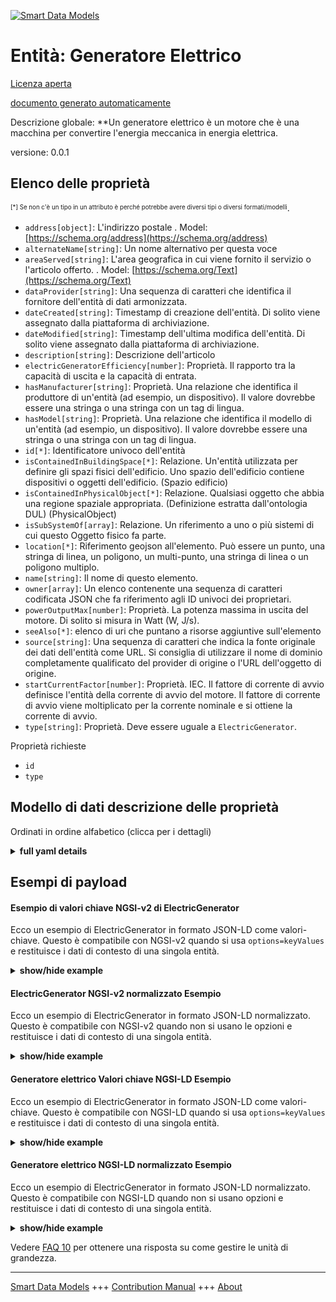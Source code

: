 <!-- 10-Header -->  
[![Smart Data Models](https://smartdatamodels.org/wp-content/uploads/2022/01/SmartDataModels_logo.png "Logo")](https://smartdatamodels.org)  
Entità: Generatore Elettrico  
============================<!-- /10-Header -->  
<!-- 15-License -->  
[Licenza aperta](https://github.com/smart-data-models//dataModel.S4BLDG/blob/master/ElectricGenerator/LICENSE.md)  
[documento generato automaticamente](https://docs.google.com/presentation/d/e/2PACX-1vTs-Ng5dIAwkg91oTTUdt8ua7woBXhPnwavZ0FxgR8BsAI_Ek3C5q97Nd94HS8KhP-r_quD4H0fgyt3/pub?start=false&loop=false&delayms=3000#slide=id.gb715ace035_0_60)  
<!-- /15-License -->  
<!-- 20-Description -->  
Descrizione globale: **Un generatore elettrico è un motore che è una macchina per convertire l'energia meccanica in energia elettrica.  
versione: 0.0.1  
<!-- /20-Description -->  
<!-- 30-PropertiesList -->  

## Elenco delle proprietà  

<sup><sub>[*] Se non c'è un tipo in un attributo è perché potrebbe avere diversi tipi o diversi formati/modelli</sub></sup>.  
- `address[object]`: L'indirizzo postale  . Model: [https://schema.org/address](https://schema.org/address)- `alternateName[string]`: Un nome alternativo per questa voce  - `areaServed[string]`: L'area geografica in cui viene fornito il servizio o l'articolo offerto.  . Model: [https://schema.org/Text](https://schema.org/Text)- `dataProvider[string]`: Una sequenza di caratteri che identifica il fornitore dell'entità di dati armonizzata.  - `dateCreated[string]`: Timestamp di creazione dell'entità. Di solito viene assegnato dalla piattaforma di archiviazione.  - `dateModified[string]`: Timestamp dell'ultima modifica dell'entità. Di solito viene assegnato dalla piattaforma di archiviazione.  - `description[string]`: Descrizione dell'articolo  - `electricGeneratorEfficiency[number]`: Proprietà. Il rapporto tra la capacità di uscita e la capacità di entrata.  - `hasManufacturer[string]`: Proprietà. Una relazione che identifica il produttore di un'entità (ad esempio, un dispositivo). Il valore dovrebbe essere una stringa o una stringa con un tag di lingua.  - `hasModel[string]`: Proprietà. Una relazione che identifica il modello di un'entità (ad esempio, un dispositivo). Il valore dovrebbe essere una stringa o una stringa con un tag di lingua.  - `id[*]`: Identificatore univoco dell'entità  - `isContainedInBuildingSpace[*]`: Relazione. Un'entità utilizzata per definire gli spazi fisici dell'edificio. Uno spazio dell'edificio contiene dispositivi o oggetti dell'edificio. (Spazio edificio)  - `isContainedInPhysicalObject[*]`: Relazione. Qualsiasi oggetto che abbia una regione spaziale appropriata.  (Definizione estratta dall'ontologia DUL) (PhysicalObject)  - `isSubSystemOf[array]`: Relazione. Un riferimento a uno o più sistemi di cui questo Oggetto fisico fa parte.  - `location[*]`: Riferimento geojson all'elemento. Può essere un punto, una stringa di linea, un poligono, un multi-punto, una stringa di linea o un poligono multiplo.  - `name[string]`: Il nome di questo elemento.  - `owner[array]`: Un elenco contenente una sequenza di caratteri codificata JSON che fa riferimento agli ID univoci dei proprietari.  - `powerOutputMax[number]`: Proprietà. La potenza massima in uscita del motore. Di solito si misura in Watt (W, J/s).  - `seeAlso[*]`: elenco di uri che puntano a risorse aggiuntive sull'elemento  - `source[string]`: Una sequenza di caratteri che indica la fonte originale dei dati dell'entità come URL. Si consiglia di utilizzare il nome di dominio completamente qualificato del provider di origine o l'URL dell'oggetto di origine.  - `startCurrentFactor[number]`: Proprietà. IEC. Il fattore di corrente di avvio definisce l'entità della corrente di avvio del motore. Il fattore di corrente di avvio viene moltiplicato per la corrente nominale e si ottiene la corrente di avvio.  - `type[string]`: Proprietà. Deve essere uguale a `ElectricGenerator`.  <!-- /30-PropertiesList -->  
<!-- 35-RequiredProperties -->  
Proprietà richieste  
- `id`  - `type`  <!-- /35-RequiredProperties -->  
<!-- 40-RequiredProperties -->  
<!-- /40-RequiredProperties -->  
<!-- 50-DataModelHeader -->  
## Modello di dati descrizione delle proprietà  
Ordinati in ordine alfabetico (clicca per i dettagli)  
<!-- /50-DataModelHeader -->  
<!-- 60-ModelYaml -->  
<details><summary><strong>full yaml details</strong></summary>    
```yaml  
ElectricGenerator:    
  description: An electric generator is an engine that is a machine for converting mechanical energy into electrical energy.    
  properties:    
    address:    
      description: The mailing address    
      properties:    
        addressCountry:    
          description: 'Property. The country. For example, Spain. Model:''https://schema.org/addressCountry'''    
          type: string    
        addressLocality:    
          description: 'Property. The locality in which the street address is, and which is in the region. Model:''https://schema.org/addressLocality'''    
          type: string    
        addressRegion:    
          description: 'Property. The region in which the locality is, and which is in the country. Model:''https://schema.org/addressRegion'''    
          type: string    
        district:    
          description: 'A district is a type of administrative division that, in some countries, is managed by the local government.'    
          type: string    
        postOfficeBoxNumber:    
          description: 'Property. The post office box number for PO box addresses. For example, 03578. Model:''https://schema.org/postOfficeBoxNumber'''    
          type: string    
        postalCode:    
          description: 'Property. The postal code. For example, 24004. Model:''https://schema.org/https://schema.org/postalCode'''    
          type: string    
        streetAddress:    
          description: 'Property. The street address. Model:''https://schema.org/streetAddress'''    
          type: string    
        streetNr:    
          description: Number identifying a specific property on a public street.    
          type: string    
      type: object    
      x-ngsi:    
        model: https://schema.org/address    
        type: Property    
    alternateName:    
      description: An alternative name for this item    
      type: string    
      x-ngsi:    
        type: Property    
    areaServed:    
      description: The geographic area where a service or offered item is provided    
      type: string    
      x-ngsi:    
        model: https://schema.org/Text    
        type: Property    
    dataProvider:    
      description: A sequence of characters identifying the provider of the harmonised data entity.    
      type: string    
      x-ngsi:    
        type: Property    
    dateCreated:    
      description: Entity creation timestamp. This will usually be allocated by the storage platform.    
      format: date-time    
      type: string    
      x-ngsi:    
        type: Property    
    dateModified:    
      description: Timestamp of the last modification of the entity. This will usually be allocated by the storage platform.    
      format: date-time    
      type: string    
      x-ngsi:    
        type: Property    
    description:    
      description: A description of this item    
      type: string    
      x-ngsi:    
        type: Property    
    electricGeneratorEfficiency:    
      description: Property. The ratio of output capacity to intake capacity.    
      type: number    
      x-ngsi:    
        type: Property    
    hasManufacturer:    
      description: 'Property. A relationship identifying the manufacturer of an entity (e.g., device). The value is expected to be a string or a string with language tag.'    
      type: string    
      x-ngsi:    
        type: Property    
    hasModel:    
      description: 'Property. A relationship identifying the model of an entity (e.g., device). The value is expected to be a string or a string with language tag.'    
      type: string    
      x-ngsi:    
        type: Property    
    id:    
      anyOf: &electricgenerator_-_properties_-_iscontainedinbuildingspace_-_anyof    
        - description: Property. Identifier format of any NGSI entity    
          maxLength: 256    
          minLength: 1    
          pattern: ^[\w\-\.\{\}\$\+\*\[\]`|~^@!,:\\]+$    
          type: string    
        - description: Property. Identifier format of any NGSI entity    
          format: uri    
          type: string    
      description: Unique identifier of the entity    
      x-ngsi:    
        type: Property    
    isContainedInBuildingSpace:    
      anyOf: *electricgenerator_-_properties_-_iscontainedinbuildingspace_-_anyof    
      description: Relationship. An entity used to define the physical spaces of the building. A building space contains devices or building objects. (BuildingSpace)    
      x-ngsi:    
        type: Property    
    isContainedInPhysicalObject:    
      anyOf: *electricgenerator_-_properties_-_iscontainedinbuildingspace_-_anyof    
      description: Relationship. Any Object that has a proper space region.  (Definition extracted from DUL ontology) (PhysicalObject)    
      x-ngsi:    
        type: Property    
    isSubSystemOf:    
      description: Relationship. A reference to a system(s) that this Physical Object is part of.    
      items:    
        anyOf: *electricgenerator_-_properties_-_iscontainedinbuildingspace_-_anyof    
        description: Property. Unique identifier of the entity    
      type: array    
      x-ngsi:    
        type: Relationship    
    location:    
      description: 'Geojson reference to the item. It can be Point, LineString, Polygon, MultiPoint, MultiLineString or MultiPolygon'    
      oneOf:    
        - description: GeoProperty. Geojson reference to the item. Point    
          properties:    
            bbox:    
              items:    
                type: number    
              minItems: 4    
              type: array    
            coordinates:    
              items:    
                type: number    
              minItems: 2    
              type: array    
            type:    
              enum:    
                - Point    
              type: string    
          required:    
            - type    
            - coordinates    
          title: GeoJSON Point    
          type: object    
        - description: GeoProperty. Geojson reference to the item. LineString    
          properties:    
            bbox:    
              items:    
                type: number    
              minItems: 4    
              type: array    
            coordinates:    
              items:    
                items:    
                  type: number    
                minItems: 2    
                type: array    
              minItems: 2    
              type: array    
            type:    
              enum:    
                - LineString    
              type: string    
          required:    
            - type    
            - coordinates    
          title: GeoJSON LineString    
          type: object    
        - description: GeoProperty. Geojson reference to the item. Polygon    
          properties:    
            bbox:    
              items:    
                type: number    
              minItems: 4    
              type: array    
            coordinates:    
              items:    
                items:    
                  items:    
                    type: number    
                  minItems: 2    
                  type: array    
                minItems: 4    
                type: array    
              type: array    
            type:    
              enum:    
                - Polygon    
              type: string    
          required:    
            - type    
            - coordinates    
          title: GeoJSON Polygon    
          type: object    
        - description: GeoProperty. Geojson reference to the item. MultiPoint    
          properties:    
            bbox:    
              items:    
                type: number    
              minItems: 4    
              type: array    
            coordinates:    
              items:    
                items:    
                  type: number    
                minItems: 2    
                type: array    
              type: array    
            type:    
              enum:    
                - MultiPoint    
              type: string    
          required:    
            - type    
            - coordinates    
          title: GeoJSON MultiPoint    
          type: object    
        - description: GeoProperty. Geojson reference to the item. MultiLineString    
          properties:    
            bbox:    
              items:    
                type: number    
              minItems: 4    
              type: array    
            coordinates:    
              items:    
                items:    
                  items:    
                    type: number    
                  minItems: 2    
                  type: array    
                minItems: 2    
                type: array    
              type: array    
            type:    
              enum:    
                - MultiLineString    
              type: string    
          required:    
            - type    
            - coordinates    
          title: GeoJSON MultiLineString    
          type: object    
        - description: GeoProperty. Geojson reference to the item. MultiLineString    
          properties:    
            bbox:    
              items:    
                type: number    
              minItems: 4    
              type: array    
            coordinates:    
              items:    
                items:    
                  items:    
                    items:    
                      type: number    
                    minItems: 2    
                    type: array    
                  minItems: 4    
                  type: array    
                type: array    
              type: array    
            type:    
              enum:    
                - MultiPolygon    
              type: string    
          required:    
            - type    
            - coordinates    
          title: GeoJSON MultiPolygon    
          type: object    
      x-ngsi:    
        type: GeoProperty    
    name:    
      description: The name of this item.    
      type: string    
      x-ngsi:    
        type: Property    
    owner:    
      description: A List containing a JSON encoded sequence of characters referencing the unique Ids of the owner(s)    
      items:    
        anyOf: *electricgenerator_-_properties_-_iscontainedinbuildingspace_-_anyof    
        description: Property. Unique identifier of the entity    
      type: array    
      x-ngsi:    
        type: Property    
    powerOutputMax:    
      description: 'Property. The maximum output power rating of the engine. Usually measured in Watts (W, J/s).'    
      type: number    
      x-ngsi:    
        type: Property    
    seeAlso:    
      description: list of uri pointing to additional resources about the item    
      oneOf:    
        - items:    
            format: uri    
            type: string    
          minItems: 1    
          type: array    
        - format: uri    
          type: string    
      x-ngsi:    
        type: Property    
    source:    
      description: 'A sequence of characters giving the original source of the entity data as a URL. Recommended to be the fully qualified domain name of the source provider, or the URL to the source object.'    
      type: string    
      x-ngsi:    
        type: Property    
    startCurrentFactor:    
      description: Property. IEC. Start current factor defines how large the peek starting current will become on the engine. StartCurrentFactor is multiplied to NominalCurrent and we get the start current.    
      type: number    
      x-ngsi:    
        type: Property    
    type:    
      description: Property. It must be equal to `ElectricGenerator`.    
      enum:    
        - ElectricGenerator    
      type: string    
      x-ngsi:    
        type: Property    
  required:    
    - id    
    - type    
  type: object    
  x-derived-from: "https://saref.etsi.org/saref4bldg/v1.1.2/#s4bldg:ElectricGenerator"    
  x-disclaimer: 'Redistribution and use in source and binary forms, with or without modification, are permitted  provided that the license conditions are met. Copyleft (c) 2022 Contributors to Smart Data Models Program'    
  x-license-url: https://github.com/smart-data-models/dataModel.S4BLDG/blob/master/ElectricGenerator/LICENSE.md    
  x-model-schema: https://smart-data-models.github.com/dataModel.SAREF4BLDG/ElectricGenerator/schema.json    
  x-model-tags: SAREF ElectricGenerator    
  x-version: 0.0.1    
```  
</details>    
<!-- /60-ModelYaml -->  
<!-- 70-MiddleNotes -->  
<!-- /70-MiddleNotes -->  
<!-- 80-Examples -->  
## Esempi di payload  
#### Esempio di valori chiave NGSI-v2 di ElectricGenerator  
Ecco un esempio di ElectricGenerator in formato JSON-LD come valori-chiave. Questo è compatibile con NGSI-v2 quando si usa `options=keyValues` e restituisce i dati di contesto di una singola entità.  
<details><summary><strong>show/hide example</strong></summary>    
```json  
{  
  "id": "urn:ngsi-ld:ElectricGenerator:544312b1-cba5-41a7-91d3-01a80a845a3f",  
  "type": "ElectricGenerator",  
  "electricGeneratorEfficiency": 0.1422180140007665,  
  "powerOutputMax": 0.9527461650607942,  
  "startCurrentFactor": 0.1882397411007527,  
  "isContainedInBuildingSpace": "urn:ngsi-ld:BuildingSpace:83f3202e-6ade-4865-8b18-97a89c83039b",  
  "isContainedInPhysicalObject": "urn:ngsi-ld:PhysicalObject:a864b8bd-fbb6-405c-8fe3-3f9216da550e",  
  "isSubSystemOf": [  
    "urn:ngsi-ld:System:a8d2e787-8753-475d-bb9e-b00178b72666",  
    "urn:ngsi-ld:System:492633e0-d09d-4bbd-8e27-6cffd4a15812",  
    "urn:ngsi-ld:System:0532ed14-155c-4cec-abde-6c3a6b76d38d"  
  ],  
  "hasManufacturer": "ElectricGenerator Company Inc.",  
  "hasModel": "ElectricGenerator 0.1.2",  
  "dateCreated": "2023-01-26T02:26:35Z",  
  "dateModified": "2023-01-25T19:17:56Z",  
  "source": "Import",  
  "name": "ElectricGenerator",  
  "alternateName": "ElectricGenerator type 2",  
  "description": "ElectricGenerator of limited ElectricGenerator types",  
  "dataProvider": "IFC file"  
}  
```  
</details>  
#### ElectricGenerator NGSI-v2 normalizzato Esempio  
Ecco un esempio di ElectricGenerator in formato JSON-LD normalizzato. Questo è compatibile con NGSI-v2 quando non si usano le opzioni e restituisce i dati di contesto di una singola entità.  
<details><summary><strong>show/hide example</strong></summary>    
```json  
{  
  "id": "urn:ngsi-ld:ElectricGenerator:df5482f2-2064-41b6-a02c-161a40308684",  
  "type": "ElectricGenerator",  
  "electricGeneratorEfficiency": {  
    "type": "Measurement",  
    "value":  0.7817008930557607  
    }  
  },  
  "powerOutputMax": {  
    "type": "Measurement",  
    "value": {  
      "unitCode": "J/s",  
      "observedAt": "2023-01-25T15:08:28Z",  
      "value": 0.31633906719735727  
    }  
  },  
  "startCurrentFactor": {  
    "type": "Measurement",  
    "value": {  
      "unitCode": "NA",  
      "observedAt": "2023-01-25T17:36:06Z",  
      "value": 0.08027164488059058  
    }  
  },  
  "isContainedInBuildingSpace": {  
    "type": "URI",  
    "value": "urn:ngsi-ld:BuildingSpace:8ee7d12a-279b-441b-bfe1-63af7f5ae31c"  
  },  
  "isContainedInPhysicalObject": {  
    "type": "URI",  
    "value": "urn:ngsi-ld:PhysicalObject:d49eeb87-a925-46eb-aa1f-6f87bf4a73fb"  
  },  
  "isSubSystemOf": {  
    "type": "array",  
    "value": [  
      {  
        "type": "URI",  
        "value": "urn:ngsi-ld:System:fd638070-ab04-46c2-9e01-ea8a7c2f1676"  
      },  
      {  
        "type": "URI",  
        "value": "urn:ngsi-ld:System:dcd1c3ca-8309-4e52-bc04-430656f0717d"  
      },  
      {  
        "type": "URI",  
        "value": "urn:ngsi-ld:System:95b25770-5b81-427b-b0aa-88d4d13dadb0"  
      }  
    ]  
  },  
  "hasManufacturer": {  
    "type": "Text",  
    "value": "ElectricGenerator Company Inc."  
  },  
  "hasModel": {  
    "type": "Text",  
    "value": "ElectricGenerator 0.1.2"  
  },  
  "dateCreated": {  
    "type": "DateTime",  
    "value": "2023-01-26T08:21:45.4378512+01:00"  
  },  
  "dateModified": {  
    "type": "DateTime",  
    "value": "2023-01-26T00:42:24.4656886+01:00"  
  },  
  "source": {  
    "type": "Text",  
    "value": "Import"  
  },  
  "name": {  
    "type": "Text",  
    "value": "ElectricGenerator"  
  },  
  "alternateName": {  
    "type": "Text",  
    "value": "ElectricGenerator type 2"  
  },  
  "description": {  
    "type": "Text",  
    "value": "ElectricGenerator of limited ElectricGenerator types"  
  },  
  "dataProvider": {  
    "type": "Text",  
    "value": "IFC file"  
  }  
}  
```  
</details>  
#### Generatore elettrico Valori chiave NGSI-LD Esempio  
Ecco un esempio di ElectricGenerator in formato JSON-LD come valori-chiave. Questo è compatibile con NGSI-LD quando si usa `options=keyValues` e restituisce i dati di contesto di una singola entità.  
<details><summary><strong>show/hide example</strong></summary>    
```json  
{  
  "id": "urn:ngsi-ld:ElectricGenerator:544312b1-cba5-41a7-91d3-01a80a845a3f",  
  "type": "ElectricGenerator",  
  "electricGeneratorEfficiency": 0.1422180140007665,  
  "powerOutputMax": 0.9527461650607942,  
  "startCurrentFactor": 0.1882397411007527,  
  "isContainedInBuildingSpace": "urn:ngsi-ld:BuildingSpace:83f3202e-6ade-4865-8b18-97a89c83039b",  
  "isContainedInPhysicalObject": "urn:ngsi-ld:PhysicalObject:a864b8bd-fbb6-405c-8fe3-3f9216da550e",  
  "isSubSystemOf": [  
    "urn:ngsi-ld:System:a8d2e787-8753-475d-bb9e-b00178b72666",  
    "urn:ngsi-ld:System:492633e0-d09d-4bbd-8e27-6cffd4a15812",  
    "urn:ngsi-ld:System:0532ed14-155c-4cec-abde-6c3a6b76d38d"  
  ],  
  "hasManufacturer": "ElectricGenerator Company Inc.",  
  "hasModel": "ElectricGenerator 0.1.2",  
  "dateCreated": "2023-01-26T02:26:35Z",  
  "dateModified": "2023-01-25T19:17:56Z",  
  "source": "Import",  
  "name": "ElectricGenerator",  
  "alternateName": "ElectricGenerator type 2",  
  "description": "ElectricGenerator of limited ElectricGenerator types",  
  "dataProvider": "IFC file",  
  "@context": [  
    "https://raw.githubusercontent.com/smart-data-models/dataModel.S4BLDG/master/context.jsonld",  
    "https://uri.etsi.org/ngsi-ld/v1/ngsi-ld-core-context.jsonld"  
  ]  
}  
```  
</details>  
#### Generatore elettrico NGSI-LD normalizzato Esempio  
Ecco un esempio di ElectricGenerator in formato JSON-LD normalizzato. Questo è compatibile con NGSI-LD quando non si usano opzioni e restituisce i dati di contesto di una singola entità.  
<details><summary><strong>show/hide example</strong></summary>    
```json  
{  
  "id": "urn:ngsi-ld:ElectricGenerator:88a7d90c-e7c4-4992-8208-3f609cfcc5b7",  
  "type": "ElectricGenerator",  
  "electricGeneratorEfficiency": {  
    "type": "Property",  
    "unitCode": "NA",  
    "observedAt": "2023-01-26T02:32:40Z",  
    "value": 0.4869974917102381  
  },  
  "powerOutputMax": {  
    "type": "Property",  
    "unitCode": "J/s",  
    "observedAt": "2023-01-26T12:53:37Z",  
    "value": 0.03888572751968955  
  },  
  "startCurrentFactor": {  
    "type": "Property",  
    "unitCode": "NA",  
    "observedAt": "2023-01-26T00:03:03Z",  
    "value": 0.7547514570621776  
  },  
  "isContainedInBuildingSpace": {  
    "type": "Relationship",  
    "object": "urn:ngsi-ld:BuildingSpace:d1cd24e4-7d36-48f5-b337-389d1725ba75"  
  },  
  "isContainedInPhysicalObject": {  
    "type": "Relationship",  
    "object": "urn:ngsi-ld:PhysicalObject:5b013e7e-fd90-47c1-a391-18e667674b22"  
  },  
  "isSubSystemOf": [  
    {  
      "type": "Relationship",  
      "object": "urn:ngsi-ld:System:2b07a5b3-b3e8-4ecd-bf39-24d0bb9fb3ae"  
    },  
    {  
      "type": "Relationship",  
      "object": "urn:ngsi-ld:System:2c8d3b81-ff97-414b-8564-b091305027ed"  
    },  
    {  
      "type": "Relationship",  
      "object": "urn:ngsi-ld:System:58205877-92cd-44d8-afc3-460860eebd7d"  
    }  
  ],  
  "hasManufacturer": {  
    "type": "Property",  
    "value": "ElectricGenerator Company Inc."  
  },  
  "hasModel": {  
    "type": "Property",  
    "value": "ElectricGenerator 0.1.2"  
  },  
  "dateCreated": {  
    "type": "Property",  
    "value": "2023-01-26T02:39:56Z"  
  },  
  "dateModified": {  
    "type": "Property",  
    "value": "2023-01-26T05:19:07Z"  
  },  
  "source": {  
    "type": "Property",  
    "value": "Import"  
  },  
  "name": {  
    "type": "Property",  
    "value": "ElectricGenerator"  
  },  
  "alternateName": {  
    "type": "Property",  
    "value": "ElectricGenerator type 2"  
  },  
  "description": {  
    "type": "Property",  
    "value": "ElectricGenerator of limited ElectricGenerator types"  
  },  
  "dataProvider": {  
    "type": "Property",  
    "value": "IFC file"  
  },  
  "@context": [  
    "https://raw.githubusercontent.com/smart-data-models/dataModel.S4BLDG/master/context.jsonld",  
    "https://uri.etsi.org/ngsi-ld/v1/ngsi-ld-core-context.jsonld"  
  ]  
}  
```  
</details><!-- /80-Examples -->  
<!-- 90-FooterNotes -->  
<!-- /90-FooterNotes -->  
<!-- 95-Units -->  
Vedere [FAQ 10](https://smartdatamodels.org/index.php/faqs/) per ottenere una risposta su come gestire le unità di grandezza.  
<!-- /95-Units -->  
<!-- 97-LastFooter -->  
---  
[Smart Data Models](https://smartdatamodels.org) +++ [Contribution Manual](https://bit.ly/contribution_manual) +++ [About](https://bit.ly/Introduction_SDM)<!-- /97-LastFooter -->  
